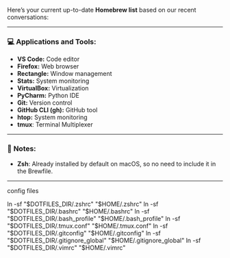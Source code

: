 Here’s your current up-to-date **Homebrew list** based on our recent conversations:

---

### 💻 **Applications and Tools:**

* **VS Code:** Code editor
* **Firefox:** Web browser
* **Rectangle:** Window management
* **Stats:** System monitoring
* **VirtualBox:** Virtualization
* **PyCharm:** Python IDE
* **Git:** Version control
* **GitHub CLI (gh):** GitHub tool
* **htop:** System monitoring
* **tmux**: Terminal Multiplexer

---

### 📝 **Notes:**

* **Zsh**: Already installed by default on macOS, so no need to include it in the Brewfile.

---
config files


ln -sf "$DOTFILES_DIR/.zshrc" "$HOME/.zshrc"
ln -sf "$DOTFILES_DIR/.bashrc" "$HOME/.bashrc"
ln -sf "$DOTFILES_DIR/.bash_profile" "$HOME/.bash_profile"
ln -sf "$DOTFILES_DIR/.tmux.conf" "$HOME/.tmux.conf"
ln -sf "$DOTFILES_DIR/.gitconfig" "$HOME/.gitconfig"
ln -sf "$DOTFILES_DIR/.gitignore_global" "$HOME/.gitignore_global"
ln -sf "$DOTFILES_DIR/.vimrc" "$HOME/.vimrc"

